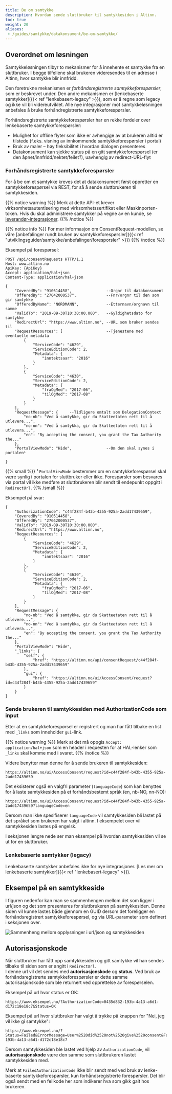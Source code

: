```yaml
---
title: Be om samtykke
description: Hvordan sende sluttbruker til samtykkesiden i Altinn.
toc: true
weight: 20
aliases:
 - /guides/samtykke/datakonsument/be-om-samtykke/
---
```


## Overordnet om løsningen

Samtykkeløsningen tilbyr to mekanismer for å innehente et samtykke fra en sluttbruker. I begge tilfellene skal brukeren videresendes til en adresse i Altinn, hvor samtykke blir innfridd.

Den foretrukne mekanismen er _forhåndsregistrerte samtykkeforespørsler_, som er beskrevet under. Den andre mekanismen er [lenkebaserte samtykker]({{< ref "lenkebasert-legacy" >}}), som er å regne som legacy og ikke vil bli videreutviklet. Alle nye integrasjoner mot samtykkeløsningen anbefales å bruke forhåndregistrerte samtykkeforespørsler.

Forhåndsregistrerte samtykkeforespørsler har en rekke fordeler over lenkebaserte samtykkeforespørsler:

* Mulighet for offline flyter som ikke er avhengige av at brukeren alltid er tilstede (f.eks. visning av innkommende samtykkeforespørsler i portal)
* Bruk av maler – høy fleksibilitet i hvordan dialogen presenteres
* Datakonsument kan sjekke status på en gitt samtykkeforespørsel (er den åpnet/innfridd/nektet/feilet?), uavhengig av redirect-URL-flyt

### Forhåndsregistrerte samtykkeforespørsler
For å be om et samtykke kreves det at datakonsument først oppretter en samtykkeforespørsel via REST, for så å sende sluttbrukeren til samtykkesiden.

{{% notice warning  %}}
Merk at dette API-et krever virksomhetsautentisering med virksomhetssertifikat eller Maskinporten-token. Hvis du skal administrere samtykker på vegne av en kunde, se <a href="../leverandor">leverandør-integrasjoner</a>.
{{% /notice %}}

{{% notice info %}}
For mer informasjon om ConsentRequest-modellen, se våre [anbefalinger rundt bruken av samtykkeforespørsler]({{< ref "utviklingsguider/samtykke/anbefalinger/foresporsler" >}})
{{% /notice %}}

Eksempel på forespørsel:
```HTTP
POST /api/consentRequests HTTP/1.1
Host: www.altinn.no
ApiKey: {ApiKey}
Accept: application/hal+json
Content-Type: application/hal+json
```
```
{
    "CoveredBy": "910514458",               --Orgnr til datakonsument
    "OfferedBy": "27042000537",             --Fnr/orgnr til den som gir samtykke
    "OfferedByName": "NORDMANN",            --Etternavn/orgnavn til samme
    "ValidTo": "2019-09-30T10:30:00.000",   --Gyldighetsdato for samtykke 
    "RedirectUrl": "https://www.altinn.no", --URL som bruker sendes til
    "RequestResources": [                   --Tjenestene med eventuelle metadata
        {
            "ServiceCode": "4629",
            "ServiceEditionCode": 2,
            "Metadata": {
                "inntektsaar": "2016"
            }
        },
        {
            "ServiceCode": "4630",
            "ServiceEditionCode": 2,
            "Metadata": {
                "fraOgMed": "2017-06",
                "tilOgMed": "2017-08"
            }
        }
    ],
    "RequestMessage": {     --Tidligere omtalt som DelegationContext
        "no-nb": "Ved å samtykke, gir du Skatteetaten rett til å utlevere...",
        "no-nn": "Ved å samtykka, gir du Skatteetaten rett til å utlevera...",
        "en": "By accepting the consent, you grant the Tax Authority the..."
    },
    "PortalViewMode": "Hide",               --Om den skal synes i portalen¹
    
}
```
{{% small %}}
¹ `PortalViewMode` bestemmer om en samtykkeforespørsel skal være synlig i portalen for sluttbruker eller ikke. Forespørsler som besvares via portal vil ikke medføre at sluttbrukeren blir sendt til endepunkt oppgitt i `RedirectUrl`.
{{% /small %}}


Eksempel på svar:
```
{
    "AuthorizationCode": "c44f284f-b43b-4355-925a-2add17439659",
    "CoveredBy": "910514458",
    "OfferedBy": "27042000537",
    "ValidTo": "2019-09-30T10:30:00.000",
    "RedirectUrl": "https://www.altinn.no",
    "RequestResources": [
        {
            "ServiceCode": "4629",
            "ServiceEditionCode": 2,
            "Metadata": {
                "inntektsaar": "2016"
            }
        },
        {
            "ServiceCode": "4630",
            "ServiceEditionCode": 2,
            "Metadata": {
                "fraOgMed": "2017-06",
                "tilOgMed": "2017-08"
            }
        }
    ],
    "RequestMessage": {
        "no-nb": "Ved å samtykke, gir du Skatteetaten rett til å utlevere...",
        "no-nn": "Ved å samtykka, gir du Skatteetaten rett til å utlevera...",
        "en": "By accepting the consent, you grant the Tax Authority the..."
    },
    "PortalViewMode": "Hide",    
    "_links": {
        "self": {
            "href": "https://altinn.no/api/consentRequest/c44f284f-b43b-4355-925a-2add17439659"
        },
        "gui": {
            "href": "https://altinn.no/ui/AccessConsent/request?id=c44f284f-b43b-4355-925a-2add17439659"
        }
    }
}
```


### Sende brukeren til samtykkesiden med AuthorizationCode som input

Etter at en samtykkeforespørsel er registrert og man har fått tilbake en list med `_links` som inneholder `gui`-link. 

{{% notice warning  %}}
Merk at det må oppgis <code>Accept: application/hal+json</code> som en header i requesten for at HAL-lenker som <code>_links</code> skal komme med i svaret. 
{{% /notice %}}

Videre benytter man denne for å sende brukeren til samtykkesiden:
```
https://altinn.no/ui/AccessConsent/request?id=c44f284f-b43b-4355-925a-2add17439659
```

Det eksisterer også en valgfri parameter (`languageCode`) som kan benyttes for å laste samtykkesiden på et forhåndsbestemt språk (en, nb-NO, nn-NO):
```
https://altinn.no/ui/AccessConsent/request?id=c44f284f-b43b-4355-925a-2add17439659?languageCode=en
```
Dersom man ikke spesifiserer `languageCode` vil samtykkesiden bli lastet på det språket som brukeren har valgt i altinn.
I eksempelet over vil samtykkesiden lastes på engelsk.

I seksjonen lengre nede ser man eksempel på hvordan samtykkesiden vil se ut for en sluttbruker.


### Lenkebaserte samtykker (legacy)
Lenkebaserte samtykker anbefales ikke for nye integrasjoner. [Les mer om lenkebaserte samtykker]({{< ref "lenkebasert-legacy" >}}).

## Eksempel på en samtykkeside
I figuren nedenfor kan man se sammenhengen mellom det som ligger i url/json og det som presenteres for sluttbrukeren på samtykkesiden. Denne siden vil kunne lastes både gjennom en GUID dersom det foreligger en forhåndsregistrert samtykkeforespørsel, og via URL-parameter som definert i seksjonen over.

![Sammenheng mellom opplysninger i url/json og samtykkesiden](sammenheng-url-sbl.png "Sammenheng mellom opplysninger i url/json og samtykkesiden")

## Autorisasjonskode

Når sluttbruker har fått opp samtykkesiden og gitt samtykke vil han sendes tilbake til siden som er angitt i `RedirectUrl`.  
I denne url vil det sendes med **autorisasjonskode** og **status**. Ved bruk av forhåndsregistrerte samtykkeforespørsler er dette samme autorisasjonskode som ble
returnert ved opprettelse av forespørselen.

Eksempel på url hvor status er OK:

```
https://www.eksempel.no/?AuthorizationCode=0435d832-193b-4a13-a6d1-d172c18e18c7&Status=OK
```

Eksempel på url hvor sluttbruker har valgt å trykke på knappen for "Nei, jeg vil ikke gi samtykke":

```
https://www.eksempel.no/?Status=Failed&ErrorMessage=User%2520did%2520not%2520give%2520consent&FailedAuthorizationCode=435d832-193b-4a13-a6d1-d172c18e18c7
```

Dersom samtykkesiden ble lastet ved hjelp av `AuthorizationCode`, vil **autorisasjonskode** være den samme som sluttbrukeren lastet samtykkesiden med.

Merk at `FailedAuthorizationCode` ikke blir sendt med ved bruk av lenke-baserte samtykkeforespørsler, kun forhåndsregistrerte forespørsler. Det blir også sendt med en feilkode her som indikerer hva som gikk galt hos brukeren.
